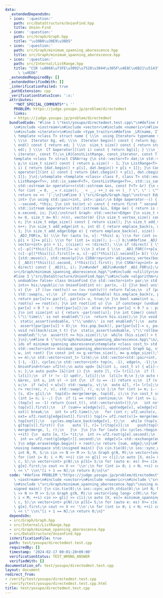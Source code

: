 ```yaml
---
data:
  _extendedDependsOn:
  - icon: ':question:'
    path: src/DataStructure/UnionFind.hpp
    title: Union-Find
  - icon: ':question:'
    path: src/Graph/Graph.hpp
    title: "\u30B0\u30E9\u30D5"
  - icon: ':question:'
    path: src/Graph/minimum_spanning_aborescence.hpp
    title: src/Graph/minimum_spanning_aborescence.hpp
  - icon: ':question:'
    path: src/Internal/ListRange.hpp
    title: "CSR \u8868\u73FE\u3092\u7528\u3044\u305F\u4E8C\u6B21\u5143\u914D\u5217\
      \ \u4ED6"
  _extendedRequiredBy: []
  _extendedVerifiedWith: []
  _isVerificationFailed: true
  _pathExtension: cpp
  _verificationStatusIcon: ':x:'
  attributes:
    '*NOT_SPECIAL_COMMENTS*': ''
    PROBLEM: https://judge.yosupo.jp/problem/directedmst
    links:
    - https://judge.yosupo.jp/problem/directedmst
  bundledCode: "#line 1 \"test/yosupo/directedmst.test.cpp\"\n#define PROBLEM \"https://judge.yosupo.jp/problem/directedmst\"\
    \n#include <iostream>\n#include <vector>\n#include <numeric>\n#line 4 \"src/Internal/ListRange.hpp\"\
    \n#include <iterator>\n#include <type_traits>\n#define _LR(name, IT, CT) \\\n\
    \ template <class T> struct name { \\\n  using Iterator= typename std::vector<T>::IT;\
    \ \\\n  Iterator bg, ed; \\\n  Iterator begin() const { return bg; } \\\n  Iterator\
    \ end() const { return ed; } \\\n  size_t size() const { return std::distance(bg,\
    \ ed); } \\\n  CT &operator[](int i) const { return bg[i]; } \\\n }\n_LR(ListRange,\
    \ iterator, const T);\n_LR(ConstListRange, const_iterator, const T);\n#undef _LR\n\
    template <class T> struct CSRArray {\n std::vector<T> dat;\n std::vector<int>\
    \ p;\n size_t size() const { return p.size() - 1; }\n ListRange<T> operator[](int\
    \ i) { return {dat.begin() + p[i], dat.begin() + p[i + 1]}; }\n ConstListRange<T>\
    \ operator[](int i) const { return {dat.cbegin() + p[i], dat.cbegin() + p[i +\
    \ 1]}; }\n};\ntemplate <template <class> class F, class T> std::enable_if_t<std::disjunction_v<std::is_same<F<T>,\
    \ ListRange<T>>, std::is_same<F<T>, ConstListRange<T>>, std::is_same<F<T>, CSRArray<T>>>,\
    \ std::ostream &> operator<<(std::ostream &os, const F<T> &r) {\n os << '[';\n\
    \ for (int _= 0, __= r.size(); _ < __; ++_) os << (_ ? \", \" : \"\") << r[_];\n\
    \ return os << ']';\n}\n#line 3 \"src/Graph/Graph.hpp\"\nstruct Edge: std::pair<int,\
    \ int> {\n using std::pair<int, int>::pair;\n Edge &operator--() { return --first,\
    \ --second, *this; }\n int to(int v) const { return first ^ second ^ v; }\n friend\
    \ std::istream &operator>>(std::istream &is, Edge &e) { return is >> e.first >>\
    \ e.second, is; }\n};\nstruct Graph: std::vector<Edge> {\n size_t n;\n Graph(size_t\
    \ n= 0, size_t m= 0): n(n), vector(m) {}\n size_t vertex_size() const { return\
    \ n; }\n size_t edge_size() const { return size(); }\n size_t add_vertex() { return\
    \ n++; }\n size_t add_edge(int s, int d) { return emplace_back(s, d), size() -\
    \ 1; }\n size_t add_edge(Edge e) { return emplace_back(e), size() - 1; }\n#define\
    \ _ADJ_FOR(a, b) \\\n for (auto [u, v]: *this) a; \\\n for (int i= 0; i < n; ++i)\
    \ p[i + 1]+= p[i]; \\\n for (int i= size(); i--;) b;\n#define _ADJ(a, b) \\\n\
    \ vector<int> p(n + 1), c(size() << !direct); \\\n if (direct) { \\\n  _ADJ_FOR(++p[u],\
    \ c[--p[(*this)[i].first]]= a) \\\n } else { \\\n  _ADJ_FOR((++p[u], ++p[v]),\
    \ (c[--p[(*this)[i].first]]= a, c[--p[(*this)[i].second]]= b)) \\\n } \\\n return\
    \ {std::move(c), std::move(p)}\n CSRArray<int> adjacency_vertex(bool direct) const\
    \ { _ADJ((*this)[i].second, (*this)[i].first); }\n CSRArray<int> adjacency_edge(bool\
    \ direct) const { _ADJ(i, i); }\n#undef _ADJ\n#undef _ADJ_FOR\n};\n#line 2 \"\
    src/Graph/minimum_spanning_aborescence.hpp\"\n#include <utility>\n#include <cassert>\n\
    #line 3 \"src/DataStructure/UnionFind.hpp\"\n#include <algorithm>\ntemplate <bool\
    \ undoable= false> class UnionFind {\n std::vector<int> par;\n std::vector<std::pair<int,\
    \ int>> his;\npublic:\n UnionFind(int n): par(n, -1) {}\n bool unite(int u, int\
    \ v) {\n  if ((u= root(u)) == (v= root(v))) return false;\n  if (par[u] > par[v])\
    \ std::swap(u, v);\n  if constexpr (undoable) his.emplace_back(v, par[v]);\n \
    \ return par[u]+= par[v], par[v]= u, true;\n }\n bool same(int u, int v) { return\
    \ root(u) == root(v); }\n int root(int u) {\n  if constexpr (undoable) return\
    \ par[u] < 0 ? u : root(par[u]);\n  else return par[u] < 0 ? u : par[u]= root(par[u]);\n\
    \ }\n int size(int u) { return -par[root(u)]; }\n int time() const {\n  static_assert(undoable,\
    \ \"\\'time\\' is not enabled\");\n  return his.size();\n }\n void undo() {\n\
    \  static_assert(undoable, \"\\'undo\\' is not enabled\");\n  auto [u, s]= his.back();\n\
    \  assert(par[par[u]] < 0);\n  his.pop_back(), par[par[u]]-= s, par[u]= s;\n }\n\
    \ void rollback(size_t t) {\n  static_assert(undoable, \"\\'rollback\\' is not\
    \ enabled\");\n  assert(t <= his.size());\n  while (his.size() > t) undo();\n\
    \ }\n};\n#line 6 \"src/Graph/minimum_spanning_aborescence.hpp\"\n// return edge\
    \ ids of minimum spanning aborescence\ntemplate <class cost_t> std::pair<cost_t,\
    \ std::vector<int>> minimum_spanning_aborescence(const Graph &g, std::vector<cost_t>\
    \ w, int root) {\n const int n= g.vertex_size(), m= g.edge_size();\n assert((int)w.size()\
    \ == m);\n std::vector<cost_t> lz(m);\n std::vector<std::pair<int, int>> lr(m,\
    \ {-1, -1}), cycles;\n std::vector<int> top(n, -1), edge(n, -1);\n UnionFind uf(n);\n\
    \ UnionFind<true> uf2(n);\n auto upd= [&](int i, cost_t v) { w[i]-= v, lz[i]+=\
    \ v; };\n auto push= [&](int i) {\n  auto [l, r]= lr[i];\n  if (l != -1) upd(l,\
    \ lz[i]);\n  if (r != -1) upd(r, lz[i]);\n  lz[i]= 0;\n };\n auto merge= [&](auto\
    \ &&rec, int u, int v) -> int {\n  if (u == -1) return v;\n  if (v == -1) return\
    \ u;\n  if (w[v] < w[u]) std::swap(u, v);\n  auto &[l, r]= lr[u];\n  return push(u),\
    \ r= rec(rec, r, v), std::swap(l, r), u;\n };\n for (int i= m; i--;) {\n  auto\
    \ [s, d]= g[i];\n  top[d]= merge(merge, top[d], i);\n }\n cost_t sum= 0;\n for\
    \ (int i= n; i--;) {\n  if (i == root) continue;\n  for (int v= i;;) {\n   if\
    \ (top[v] == -1) return {cost_t(), std::vector<int>()};\n   int nxt= uf2.root(g[edge[v]=\
    \ top[v]].first);\n   if (sum+= w[edge[v]], upd(edge[v], w[edge[v]]); uf.unite(v,\
    \ nxt)) break;\n   int t= uf2.time();\n   for (int r; uf2.unite(v, nxt); v= r,\
    \ nxt= uf2.root(g[edge[nxt]].first)) top[r= uf2.root(v)]= merge(merge, top[v],\
    \ top[nxt]);\n   cycles.emplace_back(edge[v], t);\n   while (top[v] != -1 && uf2.same(v,\
    \ g[top[v]].first)) {\n    auto [l, r]= lr[top[v]];\n    push(top[v]), top[v]=\
    \ merge(merge, l, r);\n   }\n  }\n }\n for (auto it= cycles.rbegin(); it != cycles.rend();\
    \ ++it) {\n  auto [e, t]= *it;\n  int r= uf2.root(g[e].second);\n  uf2.rollback(t);\n\
    \  int v= uf2.root(g[edge[r]].second);\n  edge[v]= std::exchange(edge[r], e);\n\
    \ }\n edge.erase(edge.begin() + root);\n return {sum, edge};\n}\n#line 7 \"test/yosupo/directedmst.test.cpp\"\
    \nusing namespace std;\nsigned main() {\n cin.tie(0);\n ios::sync_with_stdio(0);\n\
    \ int N, M, S;\n cin >> N >> M >> S;\n Graph g(N, M);\n vector<long long> c(M);\n\
    \ for (int i= 0; i < M; ++i) cin >> g[i] >> c[i];\n auto [X, es]= minimum_spanning_aborescence(g,\
    \ c, S);\n vector<int> p(N);\n p[S]= S;\n for (auto e: es) X+= c[e], p[g[e].second]=\
    \ g[e].first;\n cout << X << '\\n';\n for (int i= 0; i < N; ++i) cout << p[i]\
    \ << \" \\n\"[i + 1 == N];\n return 0;\n}\n"
  code: "#define PROBLEM \"https://judge.yosupo.jp/problem/directedmst\"\n#include\
    \ <iostream>\n#include <vector>\n#include <numeric>\n#include \"src/Graph/Graph.hpp\"\
    \n#include \"src/Graph/minimum_spanning_aborescence.hpp\"\nusing namespace std;\n\
    signed main() {\n cin.tie(0);\n ios::sync_with_stdio(0);\n int N, M, S;\n cin\
    \ >> N >> M >> S;\n Graph g(N, M);\n vector<long long> c(M);\n for (int i= 0;\
    \ i < M; ++i) cin >> g[i] >> c[i];\n auto [X, es]= minimum_spanning_aborescence(g,\
    \ c, S);\n vector<int> p(N);\n p[S]= S;\n for (auto e: es) X+= c[e], p[g[e].second]=\
    \ g[e].first;\n cout << X << '\\n';\n for (int i= 0; i < N; ++i) cout << p[i]\
    \ << \" \\n\"[i + 1 == N];\n return 0;\n}"
  dependsOn:
  - src/Graph/Graph.hpp
  - src/Internal/ListRange.hpp
  - src/Graph/minimum_spanning_aborescence.hpp
  - src/DataStructure/UnionFind.hpp
  isVerificationFile: true
  path: test/yosupo/directedmst.test.cpp
  requiredBy: []
  timestamp: '2024-02-17 00:01:28+09:00'
  verificationStatus: TEST_WRONG_ANSWER
  verifiedWith: []
documentation_of: test/yosupo/directedmst.test.cpp
layout: document
redirect_from:
- /verify/test/yosupo/directedmst.test.cpp
- /verify/test/yosupo/directedmst.test.cpp.html
title: test/yosupo/directedmst.test.cpp
---
```

